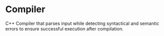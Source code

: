 # Compiler
C++ Compiler that parses input while detecting syntactical and semantic errors to ensure successful execution after compilation.
